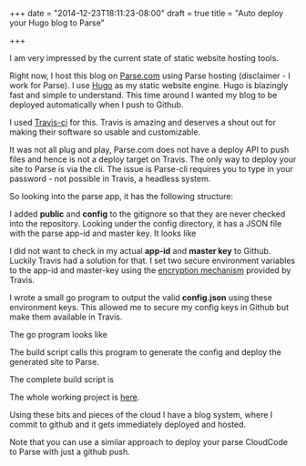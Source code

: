 +++
date = "2014-12-23T18:11:23-08:00"
draft = true
title = "Auto deploy your Hugo blog to Parse"

+++

I am very impressed by the current state of static website hosting tools.

Right now, I host this blog on [Parse.com](http://parse.com) using
Parse hosting (disclaimer - I work for Parse). I use [Hugo](http://gohugo.io/)
as my static website engine. Hugo is blazingly fast and simple to understand.
This time around I wanted my blog to be deployed automatically when I push
to Github.

I used [Travis-ci](https://Travis-ci.org/) for this. Travis is amazing and
deserves a shout out for making their software so usable and customizable.

It was not all plug and play, Parse.com does not have a deploy API to push
files and hence is not a deploy target on Travis.
The only way to deploy your site to Parse is via the cli. The issue is
Parse-cli requires you to type in your password - not possible in Travis, a
headless system.

So looking into the parse app, it has the following structure:
<script src="https://gist.github.com/sheki/70cf1db36c19e4db20cf.js"></script>

I added **public** and **config** to the gitignore so that they are never
checked
into the repository. Looking under the config directory, it has a JSON file with
the parse app-id and master key.
It looks like
<script src="https://gist.github.com/sheki/47b80580830ef42f51bd.js"></script>

I did not want to check in my actual **app-id** and **master key** to Github.
Luckily Travis had a solution for that. I set two secure environment variables
to the app-id and master-key using the
[encryption mechanism](http://docs.travis-ci.com/user/encryption-keys/)
provided by Travis.

I wrote a small go program to output the valid **config.json**
using these environment keys. This allowed me to secure my config keys in
Github but make them available in Travis.

The go program looks like
<script src="https://gist.github.com/sheki/62ca054981cd1457437f.js"></script>

The build script calls this program to generate the config and deploy the
generated site to Parse.

The complete build script is
<script src="https://gist.github.com/sheki/91c6cfab5d9cfc48d2ef.js"></script>

The whole working project is [here](https://github.com/sheki/parse-blog).

Using these bits and pieces of the cloud I have a blog system,
where I commit to github and it gets immediately deployed and hosted.

Note that you can use a similar approach to deploy your parse CloudCode to Parse
with just a github push.
